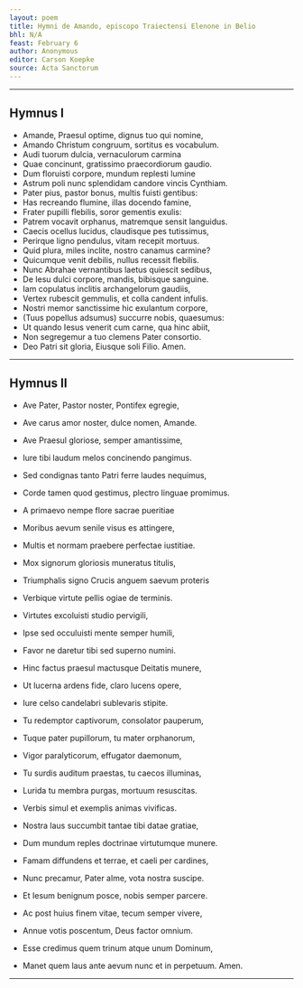 ```yaml
---
layout: poem
title: Hymni de Amando, episcopo Traiectensi Elenone in Belio
bhl: N/A
feast: February 6
author: Anonymous
editor: Carson Koepke
source: Acta Sanctorum
---
```


---

## Hymnus I

- Amande, Praesul optime,     dignus tuo qui nomine,
- Amando Christum congruum,     sortitus es vocabulum.		
- Audi tuorum dulcia,     vernaculorum carmina
- Quae concinunt, gratissimo     praecordiorum gaudio.
- Dum floruisti corpore,     mundum replesti lumine
- Astrum poli nunc splendidam     candore vincis Cynthiam.	
- Pater pius, pastor bonus,     multis fuisti gentibus:
- Has recreando flumine,     illas docendo famine,		
- Frater pupilli flebilis,     soror gementis exulis:
- Patrem vocavit orphanus,     matremque sensit languidus.
- Caecis ocellus lucidus,     claudisque pes tutissimus,
- Perirque ligno pendulus,     vitam recepit mortuus.
- Quid plura, miles inclite,     nostro canamus carmine?
- Quicumque venit debilis,     nullus recessit flebilis.
- Nunc Abrahae vernantibus     laetus quiescit sedibus,
- De Iesu dulci corpore,     mandis, bibisque sanguine.
- Iam copulatus inclitis     archangelorum gaudiis,
- Vertex rubescit gemmulis,     et colla candent infulis.
- Nostri memor sanctissime     hic exulantum corpore,
- (Tuus popellus adsumus)     succurre nobis, quaesumus:
- Ut quando Iesus venerit     cum carne, qua hinc abiit,
- Non segregemur a tuo     clemens Pater consortio.
- Deo Patri sit gloria,     Eiusque soli Filio. Amen.

---

## Hymnus II

- Ave Pater, Pastor noster,     Pontifex egregie,
- Ave carus amor noster,     dulce nomen, Amande.
- Ave Praesul gloriose,     semper amantissime,

- Iure tibi laudum melos     concinendo pangimus.
- Sed condignas tanto     Patri ferre laudes nequimus,
- Corde tamen quod gestimus,     plectro linguae promimus.

- A primaevo nempe flore     sacrae pueritiae
- Moribus aevum senile     visus es attingere,
- Multis et normam praebere     perfectae iustitiae.

- Mox signorum gloriosis     muneratus titulis,
- Triumphalis signo Crucis     anguem saevum proteris
- Verbique virtute pellis     ogiae de terminis.

- Virtutes excoluisti     studio pervigili,
- Ipse sed occuluisti     mente semper humili,
- Favor ne daretur tibi     sed superno numini.

- Hinc factus praesul mactusque     Deitatis munere,
- Ut lucerna ardens fide,     claro lucens opere,
- Iure celso candelabri     sublevaris stipite.

- Tu redemptor captivorum,     consolator pauperum,
- Tuque pater pupillorum,     tu mater orphanorum,
- Vigor paralyticorum,     effugator daemonum,

- Tu surdis auditum praestas,     tu caecos illuminas,
- Lurida tu membra purgas,     mortuum resuscitas.
- Verbis simul et exemplis     animas vivificas.

- Nostra laus succumbit tantae     tibi datae gratiae,
- Dum mundum reples doctrinae     virtutumque munere.
- Famam diffundens et terrae,     et caeli per cardines,

- Nunc precamur, Pater alme,     vota nostra suscipe.
- Et Iesum benignum posce,     nobis semper parcere.
- Ac post huius finem vitae,     tecum semper vivere,

- Annue votis poscentum,     Deus factor omnium.
- Esse credimus quem trinum     atque unum Dominum,
- Manet quem laus ante aevum     nunc et in perpetuum. Amen.

---
